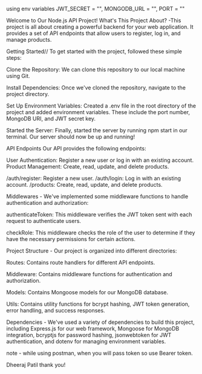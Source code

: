 using env variables
JWT_SECRET = "", 
MONGODB_URL = "", 
PORT = ""

Welcome to Our Node.js API Project!
What's This Project About?
-This project is all about creating a powerful backend for your web application. It provides a set of API endpoints that allow users to register, log in, and manage products.

Getting Started//
To get started with the project, followed these simple steps:

Clone the Repository: We can clone this repository to our local machine using Git.

Install Dependencies: Once we've cloned the repository, navigate to the project directory.

Set Up Environment Variables: Created a .env file in the root directory of the project and added environment variables. These include the port number, MongoDB URI, and JWT secret key.

Started the Server: Finally, started the server by running npm start in our terminal. Our server should now be up and running!

API Endpoints
Our API provides the following endpoints:

User Authentication: Register a new user or log in with an existing account.
Product Management: Create, read, update, and delete products.

/auth/register: Register a new user.
/auth/login: Log in with an existing account.
/products: Create, read, update, and delete products.

Middlewares -
We've implemented some middleware functions to handle authentication and authorization:

authenticateToken: This middleware verifies the JWT token sent with each request to authenticate users.

checkRole: This middleware checks the role of the user to determine if they have the necessary permissions for certain actions.

Project Structure -
Our project is organized into different directories:

Routes: Contains route handlers for different API endpoints.

Middleware: Contains middleware functions for authentication and authorization.

Models: Contains Mongoose models for our MongoDB database.

Utils: Contains utility functions for bcrypt hashing, JWT token generation, error handling, and success responses.

Dependencies -
We've used a variety of dependencies to build this project, 
including Express.js for our web framework, 
Mongoose for MongoDB integration, 
bcryptjs for password hashing, 
jsonwebtoken for JWT authentication, 
and dotenv for managing environment variables.


note - while using postman, when you will pass token so use Bearer token.

Dheeraj Patil
thank you!
